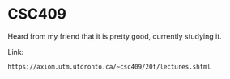 # CSC409

Heard from my friend that it is pretty good, currently studying it.

Link:
```
https://axiom.utm.utoronto.ca/~csc409/20f/lectures.shtml
```